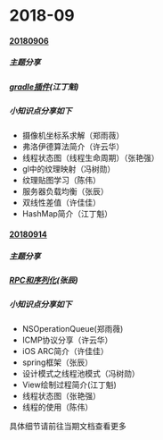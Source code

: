 # 2018-09

#### [20180906 ](201809/20180906.md)

##### 主题分享

##### [gradle插件](分享PPT/gradle介绍和实战.md)(江丁魁)

##### 小知识点分享如下

- 摄像机坐标系求解（郑雨薇）
- 弗洛伊德算法简介（许云华）
- 线程状态图（线程生命周期）（张艳强）
- gl中的纹理映射（冯树勋）
- 纹理贴图学习（陈伟）
- 服务器负载均衡（张辰）
- 双线性差值（许佳佳）
- HashMap简介（江丁魁）

#### [20180914 ](201809/20180914.md)

##### 主题分享

##### [RPC和序列化](分享PPT/RPC.key)(张辰)

##### 小知识点分享如下

- NSOperationQueue(郑雨薇)
- ICMP协议分享（许云华）
- iOS ARC简介（许佳佳）
- spring框架（张辰）
- 设计模式之线程池模式（冯树勋）
- View绘制过程简介(江丁魁)
- 线程状态图（张艳强）
- 线程的使用（陈伟）

具体细节请前往当期文档查看更多
